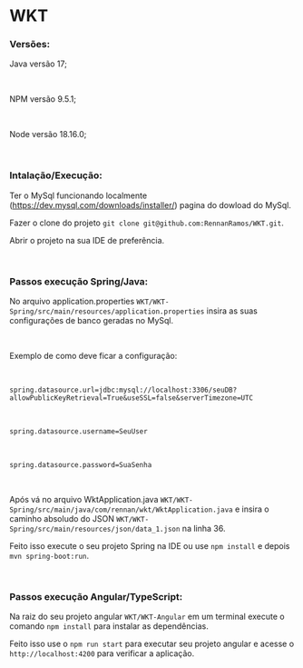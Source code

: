 # WKT
<h3>
  Versões:
</h3>

Java versão 17;

<br/>

NPM versão 9.5.1;

<br/>

Node versão 18.16.0;

<br/>

<h3>
  Intalação/Execução:
</h3>

Ter o MySql funcionando localmente (https://dev.mysql.com/downloads/installer/) pagina do dowload do MySql.

Fazer o clone do projeto `git clone git@github.com:RennanRamos/WKT.git`.

Abrir o projeto na sua IDE de preferência.

<br/>

<h3>
Passos execução Spring/Java:
</h3>

No arquivo application.properties `WKT/WKT-Spring/src/main/resources/application.properties` insira as suas configurações de banco geradas no MySql.

<br/>

Exemplo de como deve ficar a configuração:

<br/>

`spring.datasource.url=jdbc:mysql://localhost:3306/seuDB?allowPublicKeyRetrieval=True&useSSL=false&serverTimezone=UTC`

<br/>

`spring.datasource.username=SeuUser`

<br/>

`spring.datasource.password=SuaSenha`

<br/>

Após vá no arquivo WktApplication.java `WKT/WKT-Spring/src/main/java/com/rennan/wkt/WktApplication.java` 
e insira o caminho absoludo do JSON `WKT/WKT-Spring/src/main/resources/json/data_1.json` na linha 36.

Feito isso execute o seu projeto Spring na IDE ou use `npm install` e depois `mvn spring-boot:run`.

<br/>

<h3>
Passos execução Angular/TypeScript:
</h3>

Na raiz do seu projeto angular `WKT/WKT-Angular` em um terminal execute o comando `npm install` para instalar as dependências.

Feito isso use o `npm run start` para executar seu projeto angular e acesse o `http://localhost:4200` para verificar a aplicação.







